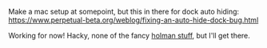 Make a mac setup at somepoint, but this in there for dock auto hiding:
https://www.perpetual-beta.org/weblog/fixing-an-auto-hide-dock-bug.html

Working for now! Hacky, none of the fancy [holman stuff](https://github.com/holman/dotfiles/blob/master/script/bootstrap), but I'll get there.
